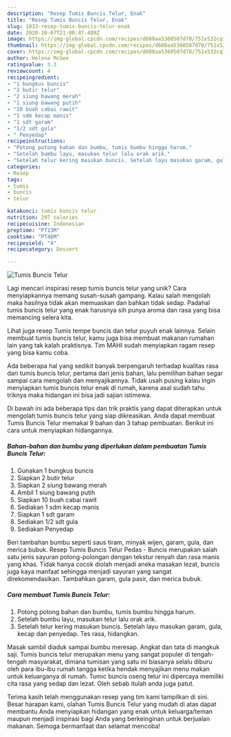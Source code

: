 ```yaml
---
description: "Resep Tumis Buncis Telur, Enak"
title: "Resep Tumis Buncis Telur, Enak"
slug: 1033-resep-tumis-buncis-telur-enak
date: 2020-10-07T21:00:47.409Z
image: https://img-global.cpcdn.com/recipes/d608aa5360507d70/751x532cq70/tumis-buncis-telur-foto-resep-utama.jpg
thumbnail: https://img-global.cpcdn.com/recipes/d608aa5360507d70/751x532cq70/tumis-buncis-telur-foto-resep-utama.jpg
cover: https://img-global.cpcdn.com/recipes/d608aa5360507d70/751x532cq70/tumis-buncis-telur-foto-resep-utama.jpg
author: Helena McGee
ratingvalue: 3.3
reviewcount: 4
recipeingredient:
- "1 bungkus buncis"
- "2 butir telur"
- "2 siung bawang merah"
- "1 siung bawang putih"
- "10 buah cabai rawit"
- "1 sdm kecap manis"
- "1 sdt garam"
- "1/2 sdt gula"
- " Penyedap"
recipeinstructions:
- "Potong potong bahan dan bumbu, tumis bumbu hingga harum."
- "Setelah bumbu layu, masukan telur lalu orak arik."
- "Setelah telur kering masukan buncis. Setelah layu masukan garam, gula, kecap dan penyedap. Tes rasa, hidangkan."
categories:
- Resep
tags:
- tumis
- buncis
- telur

katakunci: tumis buncis telur 
nutrition: 297 calories
recipecuisine: Indonesian
preptime: "PT13M"
cooktime: "PT46M"
recipeyield: "4"
recipecategory: Dessert

---
```



![Tumis Buncis Telur](https://img-global.cpcdn.com/recipes/d608aa5360507d70/751x532cq70/tumis-buncis-telur-foto-resep-utama.jpg)

Lagi mencari inspirasi resep tumis buncis telur yang unik? Cara menyiapkannya memang susah-susah gampang. Kalau salah mengolah maka hasilnya tidak akan memuaskan dan bahkan tidak sedap. Padahal tumis buncis telur yang enak harusnya sih punya aroma dan rasa yang bisa memancing selera kita.

Lihat juga resep Tumis tempe buncis dan telur puyuh enak lainnya. Selain membuat tumis buncis telur, kamu juga bisa membuat makanan rumahan lain yang tak kalah praktisnya. Tim MAHI sudah menyiapkan ragam resep yang bisa kamu coba.

Ada beberapa hal yang sedikit banyak berpengaruh terhadap kualitas rasa dari tumis buncis telur, pertama dari jenis bahan, lalu pemilihan bahan segar sampai cara mengolah dan menyajikannya. Tidak usah pusing kalau ingin menyiapkan tumis buncis telur enak di rumah, karena asal sudah tahu triknya maka hidangan ini bisa jadi sajian istimewa.


Di bawah ini ada beberapa tips dan trik praktis yang dapat diterapkan untuk mengolah tumis buncis telur yang siap dikreasikan. Anda dapat membuat Tumis Buncis Telur memakai 9 bahan dan 3 tahap pembuatan. Berikut ini cara untuk menyiapkan hidangannya.

<!--inarticleads1-->

##### Bahan-bahan dan bumbu yang diperlukan dalam pembuatan Tumis Buncis Telur:

1. Gunakan 1 bungkus buncis
1. Siapkan 2 butir telur
1. Siapkan 2 siung bawang merah
1. Ambil 1 siung bawang putih
1. Siapkan 10 buah cabai rawit
1. Sediakan 1 sdm kecap manis
1. Siapkan 1 sdt garam
1. Sediakan 1/2 sdt gula
1. Sediakan  Penyedap


Beri tambahan bumbu seperti saus tiram, minyak wijen, garam, gula, dan merica bubuk. Resep Tumis Buncis Telur Pedas - Buncis merupakan salah satu jenis sayuran polong-polongan dengan tekstur renyah dan rasa manis yang khas. Tidak hanya cocok diolah menjadi aneka masakan lezat, buncis juga kaya manfaat sehingga menjadi sayuran yang sangat direkomendasikan. Tambahkan garam, gula pasir, dan merica bubuk. 

<!--inarticleads2-->

##### Cara membuat Tumis Buncis Telur:

1. Potong potong bahan dan bumbu, tumis bumbu hingga harum.
1. Setelah bumbu layu, masukan telur lalu orak arik.
1. Setelah telur kering masukan buncis. Setelah layu masukan garam, gula, kecap dan penyedap. Tes rasa, hidangkan.


Masak sambil diaduk sampai bumbu meresap. Angkat dan tata di mangkuk saji. Tumis buncis telur merupakan menu yang sangat populer di tengah-tengah masyarakat, dimana tumisan yang satu ini biasanya selalu diburu oleh para ibu-ibu rumah tangga ketika hendak menyajikan menu makan untuk keluarganya di rumah. Tumic buncis oseng telur ini dipercaya memiliki cita rasa yang sedap dan lezat. Oleh sebab itulah anda juga patut. 

Terima kasih telah menggunakan resep yang tim kami tampilkan di sini. Besar harapan kami, olahan Tumis Buncis Telur yang mudah di atas dapat membantu Anda menyiapkan hidangan yang enak untuk keluarga/teman maupun menjadi inspirasi bagi Anda yang berkeinginan untuk berjualan makanan. Semoga bermanfaat dan selamat mencoba!
